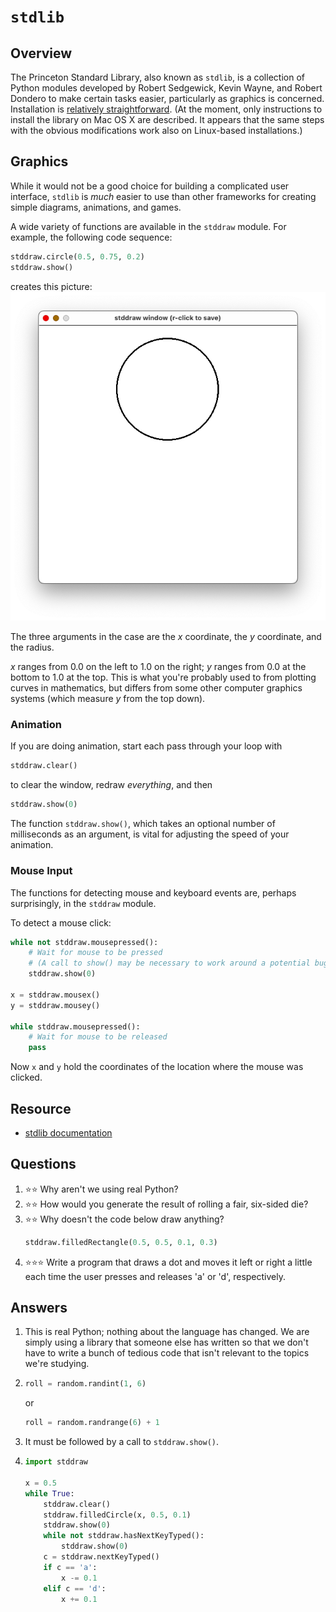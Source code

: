 # `stdlib`
## Overview
The Princeton Standard Library, also known as `stdlib`, is a collection of Python modules developed by Robert Sedgewick, Kevin Wayne, and Robert Dondero to make certain tasks easier, particularly as graphics is concerned. Installation is [relatively straightforward](https://introcs.cs.princeton.edu/python/mac/). (At the moment, only instructions to install the library on Mac OS X are described. It appears that the same steps with the obvious modifications work also on Linux-based installations.)

## Graphics
While it would not be a good choice for building a complicated user interface, `stdlib` is *much* easier to use than other frameworks for creating simple diagrams, animations, and games.

A wide variety of functions are available in the `stddraw` module. For example, the following code sequence:
```python
stddraw.circle(0.5, 0.75, 0.2)
stddraw.show()
```

creates this picture:
![A circle, of radius 0.2, centered at x equals 0.5 and y = 0.75](stddraw_circle.png)

The three arguments in the case are the *x* coordinate, the *y* coordinate, and the radius.

*x* ranges from 0.0 on the left to 1.0 on the right; *y* ranges from 0.0 at the bottom to 1.0 at the top. This is what you're probably used to from plotting curves in mathematics, but differs from some other computer graphics systems (which measure *y* from the top down).

### Animation
If you are doing animation, start each pass through your loop with
```python
stddraw.clear()
```

to clear the window, redraw *everything*, and then
```python
stddraw.show(0)
```

The function `stddraw.show()`, which takes an optional number of milliseconds as an argument, is vital for adjusting the speed of your animation.

### Mouse Input
The functions for detecting mouse and keyboard events are, perhaps surprisingly, in the `stddraw` module.

To detect a mouse click:
```python
while not stddraw.mousepressed():
    # Wait for mouse to be pressed
    # (A call to show() may be necessary to work around a potential bug.)
    stddraw.show(0)

x = stddraw.mousex()
y = stddraw.mousey()

while stddraw.mousepressed():
    # Wait for mouse to be released
    pass
```

Now `x` and `y` hold the coordinates of the location where the mouse was clicked.

## Resource
- [stdlib documentation](https://introcs.cs.princeton.edu/python/code/)

## Questions
1. :star::star: Why aren't we using real Python?
1. :star::star: How would you generate the result of rolling a fair, six-sided die?
1. :star::star: Why doesn't the code below draw anything?
    ```python
    stddraw.filledRectangle(0.5, 0.5, 0.1, 0.3)
    ```
1. :star::star::star: Write a program that draws a dot and moves it left or right a little each time the user presses and releases 'a' or 'd', respectively.
## Answers
1. This is real Python; nothing about the language has changed. We are simply using a library that someone else has written so that we don't have to write a bunch of tedious code that isn't relevant to the topics we're studying.
1.
    ```python
    roll = random.randint(1, 6)
    ```
    or
    ```python
    roll = random.randrange(6) + 1
    ```
1. It must be followed by a call to `stddraw.show()`.
1.
    ```python
    import stddraw

    x = 0.5
    while True:
        stddraw.clear()
        stddraw.filledCircle(x, 0.5, 0.1)
        stddraw.show(0)
        while not stddraw.hasNextKeyTyped():
            stddraw.show(0)
        c = stddraw.nextKeyTyped()
        if c == 'a':
            x -= 0.1
        elif c == 'd':
            x += 0.1
    ```
